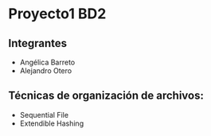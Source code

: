 # Proyecto1 BD2
## Integrantes
- Angélica Barreto
- Alejandro Otero
## Técnicas de organización de archivos:
- Sequential File
- Extendible Hashing 